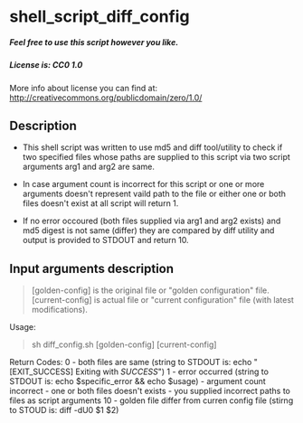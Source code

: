 # shell_script_diff_config

##### Feel free to use this script however you like.
##### License is: CC0 1.0

More info about license you can find at:
http://creativecommons.org/publicdomain/zero/1.0/

## Description
* This shell script was written to use md5 and diff tool/utility to check if two
specified files whose paths are supplied to this script via two script arguments
arg1 and arg2 are same.

* In case argument count is incorrect for this script or one or more arguments doesn't
represent vaild path to the file or either one or both files doesn't exist at all
script will return 1.

* If no error occoured (both files supplied via arg1 and arg2 exists) and md5 digest
is not same (differ) they are compared by diff utility
and output is provided to STDOUT and return 10.

## Input arguments description
> [golden-config] is the original file or "golden configuration" file.
> [current-config] is actual file or "current configuration" file (with latest modifications).

Usage:
> sh diff_config.sh [golden-config] [current-config]

Return Codes:
0  - both files are same (string to STDOUT is: echo "[EXIT_SUCCESS] Exiting with *SUCCESS*")
1  - error occurred (string to STDOUT is: echo $specific_error && echo $usage)
      - argument count incorrect
      - one or both files doesn't exists
      - you supplied incorrect paths to files as script arguments
10 - golden file differ from curren config file (stirng to STOUD is: diff -dU0 $1 $2)
